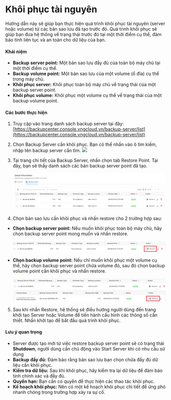 # Khôi phục tài nguyên

Hướng dẫn này sẽ giúp bạn thực hiện quá trình khôi phục tài nguyên (server hoặc volume) từ các bản sao lưu đã tạo trước đó. Quá trình khôi phục sẽ giúp bạn đưa hệ thống về trạng thái trước đó tại một thời điểm cụ thể, đảm bảo tính liên tục và an toàn cho dữ liệu của bạn.

#### Khái niệm

* **Backup server point:** Một bản sao lưu đầy đủ của toàn bộ máy chủ tại một thời điểm cụ thể.
* **Backup volume point:** Một bản sao lưu của một volume (ổ đĩa) cụ thể trong máy chủ.
* **Khôi phục server:** Khôi phục toàn bộ máy chủ về trạng thái của một backup server point.
* **Khôi phục volume:** Khôi phục một volume cụ thể về trạng thái của một backup volume point.

#### Các bước thực hiện

1. Truy cập vào trang danh sách backup server tại đây: [https://backupcenter.console.vngcloud.vn/backup-server/list](https://backupcenter.console.vngcloud.vn/backup-server/list)
2. Chọn Backup Server cần khôi phục. Bạn có thể nhấn vào ô tìm kiếm, nhập tên backup server cần tìm. ![](<../../../.gitbook/assets/image (767).png>)
3.  Tại trang chi tiết của Backup Server, nhấn chọn tab Restore Point. Tại đây, bạn sẽ thấy danh sách các bản backup server point đã tạo. 

    ![Image](https://github.com/vngcloud/docs/blob/main/Vietnamese/.gitbook/assets/image%20(33).png?raw=true)
4. Chọn bản sao lưu cần khôi phục và nhấn restore cho 2 trường hợp sau:

*   **Chọn backup server point:** Nếu muốn khôi phục toàn bộ máy chủ, hãy chọn backup server point mong muốn và nhấn restore. 

    ![Image](https://github.com/vngcloud/docs/blob/main/Vietnamese/.gitbook/assets/image%20(1)%20(2).png?raw=true)
*   **Chọn backup volume point:** Nếu chỉ muốn khôi phục một volume cụ thể, hãy chọn backup server point chứa volume đó, sau đó chọn backup volume point cần khôi phục và nhấn restore. 

    ![Image](https://github.com/vngcloud/docs/blob/main/Vietnamese/.gitbook/assets/image%20(2)%20(2).png?raw=true)

5. Sau khi nhấn Restore, hệ thống sẽ điều hướng người dùng đến trang khởi tạo Server hoặc Volume để tiến hành cấu hình các thông số cần thiết. Nhấn khởi tạo để bắt đầu quá trình khôi phục.

#### Lưu ý quan trọng

* Server được tạo mới từ việc restore backup server point sẽ có trạng thái **Shutdown**, người dùng cần chủ động vào Start Server khi có nhu cầu sử dụng
* **Backup đầy đủ:** Đảm bảo rằng bản sao lưu bạn chọn chứa đầy đủ dữ liệu cần khôi phục.
* **Kiểm tra dữ liệu:** Sau khi khôi phục, hãy kiểm tra lại dữ liệu để đảm bảo tính chính xác và đầy đủ.
* **Quyền hạn:** Bạn cần có quyền để thực hiện các thao tác khôi phục.
* **Kế hoạch khôi phục:** Nên có một kế hoạch khôi phục chi tiết để ứng phó nhanh chóng trong trường hợp xảy ra sự cố.
